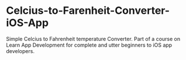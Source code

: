 # Celcius-to-Farenheit-Converter-iOS-App
Simple Celcius to Fahrenheit temperature Converter. Part of a course on Learn App Development for complete and utter beginners to iOS app developers.

